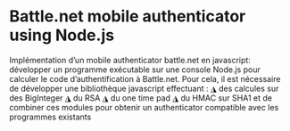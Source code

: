 Battle.net mobile authenticator using Node.js
============================================
Implémentation d’un mobile authenticator battle.net en javascript:
 développer un programme exécutable sur une console Node.js pour calculer le code d’authentification à Battle.net. Pour cela, il est nécessaire de développer une bibliothèque javascript effectuant :
◮ des calcules sur des BigInteger
◮ du RSA
◮ du one time pad
◮ du HMAC sur SHA1
 et de combiner ces modules pour obtenir un authenticator compatible avec
 les programmes existants
